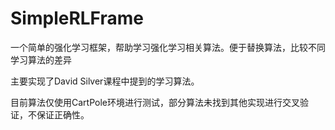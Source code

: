 # SimpleRLFrame
一个简单的强化学习框架，帮助学习强化学习相关算法。便于替换算法，比较不同学习算法的差异

主要实现了David Silver课程中提到的学习算法。

目前算法仅使用CartPole环境进行测试，部分算法未找到其他实现进行交叉验证，不保证正确性。
